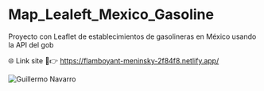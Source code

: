 # Map_Lealeft_Mexico_Gasoline
Proyecto con Leaflet de establecimientos de gasolineras en México usando la API del gob 

🌐 Link site 🏽👉 https://flamboyant-meninsky-2f84f8.netlify.app/

![Guillermo Navarro](https://repository-images.githubusercontent.com/264749977/cb134780-9852-11ea-9a7a-71a38ca608ef)
